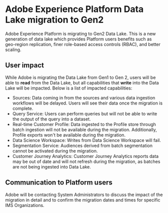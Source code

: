 # Adobe Experience Platform Data Lake migration to Gen2

Adobe Experience Platform is migrating to Gen2 Data Lake. This is a new generation of data lake which provides Platform users benefits such as geo-region replication, finer role-based access controls (RBAC), and better scaling.

## User impact

While Adobe is migrating the Data Lake from Gen1 to Gen 2, users will be able to **read** from the Data Lake, but all capabilities that **write** into the Data Lake will be impacted. Below is a list of impacted capabilities:

- Sources: Data coming in from the sources and various data ingestion workflows will be delayed. Users will see their data once the migration is complete.
- Query Service: Users can perform queries but will not be able to write the output of the query into a dataset.
- Real-time Customer Profile: Data ingested to the Profile store through batch ingestion will not be available during the migration. Additionally, Profile exports won't be available during the migration.
- Data Science Workspace: Writes from Data Science Workspace will fail.
- Segmentation Service: Audiences derived from batch segmentation cannot be activated during the migration.
- Customer Journey Analytics: Customer Journey Analytics reports data may be out of date and will not refresh during the migration, as batches are not being ingested into Data Lake.

## Communication to Platform users

Adobe will be contacting System Administrators to discuss the impact of the migration in detail and to confirm the migration dates and times for specific IMS Organizations. 